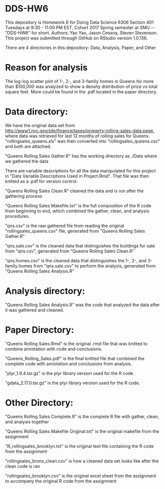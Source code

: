 # DDS-HW6
This depository is Homework 6 for Doing Data Science 6306 Section 401 Tuesdays at 9:30 - 11:00 PM EST, Cohort 2017 Spring semester at SMU -- "DDS-HW6" for short. Authors: Yao Yao, Jason Cessna, Steven Stevenson. This project was submitted through GitHub on RStudio version 1.0.136.

There are 4 directories in this depository: Data, Analysis, Paper, and Other

# Reason for analysis

The log-log scatter plot of 1-, 2-, and 3-family homes in Queens for more than $100,000 was analyzed to show a density distribution of price vs total square feet. More could be found in the .pdf located in the paper directory.

# Data directory:

We have the original data set from http://www1.nyc.gov/site/finance/taxes/property-rolling-sales-data.page, where data was retrieved for last 12 months of rolling sales for Queens. "rollingsales_queens.xls" was then converted into "rollingsales_queens.csv" and both are attached.

"Queens Rolling Sales Gather.R" has the working directory as ./Data where we gathered the data

There are variable descriptions for all the data manipulated for this project in "Data Variable Descriptions Used in Project.Rmd". That file was then knitted as a .pdf for version control.

"Queens Rolling Sales Clean.R" cleaned the data and is run after the gathering process

"Queens Rolling Sales Makefile.txt" is the full composition of the R code from beginning to end, which combined the gather, clean, and analysis procedures.

"qns.csv" is the raw gathered file from reading the original "rollingsales_queens.csv" file, generated from "Queens Rolling Sales Gather.R"

"qns.sale.csv" is the cleaned data that distinguishes the buildings for sale from "qns.csv", generated from "Queens Rolling Sales Clean.R"

"qns.homes.csv" is the cleaned data that distinguishes the 1-, 2-, and 3-family homes from "qns.sale.csv" to perform the analysis, generated from "Queens Rolling Sales Analysis.R"

# Analysis directory:

"Queens Rolling Sales Analysis.R" was the code that analyzed the data after it was gathered and cleaned.

# Paper Directory:

"Queens Rolling Sales.Rmd" is the original .rmd file that was knitted to combine annotation with code and conclusions.

"Queens_Rolling_Sales.pdf" is the final knitted file that combined the complete code with annotation and conclusions from analysis.

"plyr_1.8.4.tar.gz" is the plyr library version used for the R code.

"gdata_2.17.0.tar.gz" is the plyr library version used for the R code.

# Other Directory:

"Queens Rolling Sales Complete.R" is the complete R file with gather, clean, and analysis together

"Queens Rolling Sales Makefile Original.txt" is the original makefile from the assignment

"R_rollingsales_brooklyn.txt" is the original text file containing the R code from the assignment

"rollingsales_bronx_clean.csv" is how a cleaned data set looks like after the clean code is ran

"rollingsales_brooklyn.csv" is the original excel sheet from the assignment to accompany the original R code from the assignment
